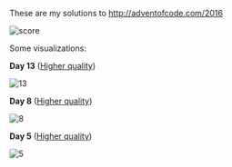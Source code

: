 These are my solutions to http://adventofcode.com/2016

![score](http://i.imgur.com/76DYfze.jpg)

Some visualizations:


**Day 13** ([Higher quality](https://gfycat.com/OpulentShyAustralianfreshwatercrocodile))

![13](https://zippy.gfycat.com/OpulentShyAustralianfreshwatercrocodile.gif)

**Day 8** ([Higher quality](https://gfycat.com/UnevenAridEastsiberianlaika))

![8](https://zippy.gfycat.com/UnevenAridEastsiberianlaika.gif)

**Day 5** ([Higher quality](http://imgur.com/dhIyjmy))

![5](http://i.imgur.com/dhIyjmy.gif)

